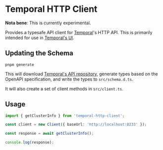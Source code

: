 # Temporal HTTP Client

**Nota bene**: This is currently experimental.

Provides a typesafe API client for [Temporal](https://temporal.io)'s HTTP API. This is primarily intended for use in [Temporal's UI](https://github.com/temporalio/ui).

## Updating the Schema

`pnpm generate`

This will download [Temporal's API repository](https://github.com/temporalio/api), generate types based on the OpenAPI specification, and write the types to `src/schema.d.ts`.

It will also create a set of client methods in `src/client.ts`.

## Usage

```ts
import { getClusterInfo } from 'temporal-http-client';

const client = new Client({ baseUrl: 'http://localhost:8233' });

const response = await getClusterInfo();

console.log(response);
```
